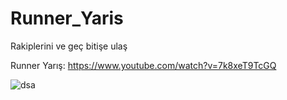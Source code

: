 # Runner_Yaris
Rakiplerini ve geç bitişe ulaş

Runner Yarış: https://www.youtube.com/watch?v=7k8xeT9TcGQ

![dsa](https://github.com/enbayy/Runner_Yaris/assets/103318928/db950fb2-2ac2-4ff5-a46d-7361f1ca3185)
